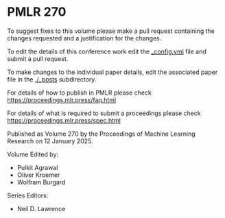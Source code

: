 # PMLR 270

To suggest fixes to this volume please make a pull request containing the changes requested and a justification for the changes.

To edit the details of this conference work edit the [_config.yml](./_config.yml) file and submit a pull request.

To make changes to the individual paper details, edit the associated paper file in the [./_posts](./_posts) subdirectory.

For details of how to publish in PMLR please check https://proceedings.mlr.press/faq.html

For details of what is required to submit a proceedings please check https://proceedings.mlr.press/spec.html



Published as Volume 270 by the Proceedings of Machine Learning Research on 12 January 2025.

Volume Edited by:
  * Pulkit Agrawal
  * Oliver Kroemer
  * Wolfram Burgard

Series Editors:
  * Neil D. Lawrence
